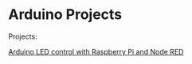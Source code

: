 # Arduino Projects #

Projects:

[Arduino LED control with Raspberry Pi and Node RED](./Arduino%20Serial%20LED%20Control/README)